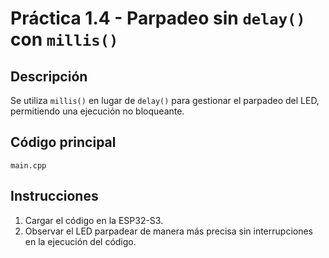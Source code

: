 # Práctica 1.4 - Parpadeo sin `delay()` con `millis()`

## Descripción
Se utiliza `millis()` en lugar de `delay()` para gestionar el parpadeo del LED, permitiendo una ejecución no bloqueante.

## Código principal
`main.cpp`

## Instrucciones
1. Cargar el código en la ESP32-S3.
2. Observar el LED parpadear de manera más precisa sin interrupciones en la ejecución del código.

